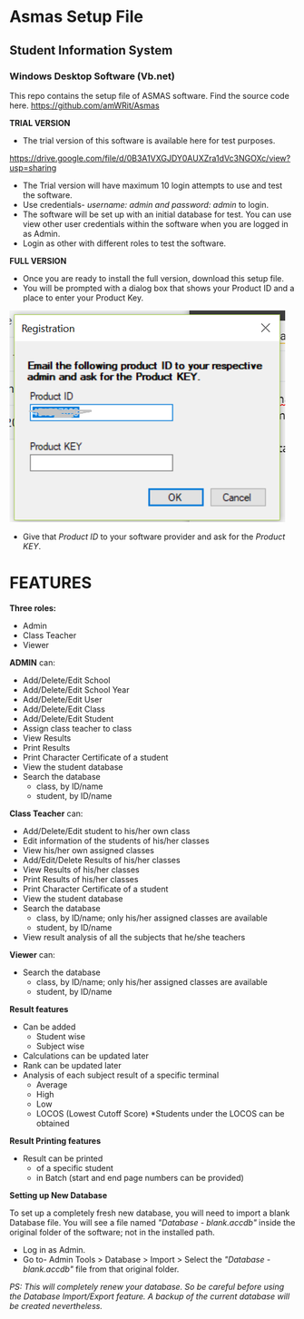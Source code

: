 # __Asmas Setup File__
## Student Information System 
### Windows Desktop Software (Vb.net)

This repo contains the setup file of ASMAS software. Find the source code here. https://github.com/amWRit/Asmas

__TRIAL VERSION__
* The trial version of this software is available here for test purposes.

https://drive.google.com/file/d/0B3A1VXGJDY0AUXZra1dVc3NGOXc/view?usp=sharing 
* The Trial version will have maximum 10 login attempts to use and test the software. 
* Use credentials- _username: admin and password: admin_ to login. 
* The software will be set up with an initial database for test. You can use view other user credentials within the software when you are logged in as Admin. 
* Login as other with different roles to test the software.

__FULL VERSION__

* Once you are ready to install the full version, download this setup file. 
* You will be prompted with a dialog box that shows your Product ID and a place to enter your Product Key. 

![GitHub Logo](https://github.com/amWRit/AsmasSetup/blob/master/key.png)

* Give that _Product ID_ to your software provider and ask for the _Product KEY_.

# __FEATURES__

__Three roles:__ 
* Admin
* Class Teacher
* Viewer

__ADMIN__ can:
* Add/Delete/Edit School
* Add/Delete/Edit School Year
* Add/Delete/Edit User
* Add/Delete/Edit Class
* Add/Delete/Edit Student
* Assign class teacher to class
* View Results
* Print Results
* Print Character Certificate of a student
* View the student database
* Search the database
  * class, by ID/name
  * student, by ID/name
  
__Class Teacher__ can:
* Add/Delete/Edit student to his/her own class
* Edit information of the students of his/her classes
* View his/her own assigned classes
* Add/Edit/Delete Results of his/her classes
* View Results of his/her classes
* Print Results of his/her classes
* Print Character Certificate of a student
* View the student database
* Search the database
  * class, by ID/name; only his/her assigned classes are available
  * student, by ID/name
* View result analysis of all the subjects that he/she teachers

__Viewer__ can:
* Search the database
  * class, by ID/name; only his/her assigned classes are available
  * student, by ID/name

__Result features__ 
* Can be added 
  * Student wise
  * Subject wise
* Calculations can be updated later
* Rank can be updated later
* Analysis of each subject result of a specific terminal
  * Average
  * High
  * Low
  * LOCOS (Lowest Cutoff Score)
    *Students under the LOCOS can be obtained
    
__Result Printing features__
* Result can be printed
  * of a specific student
  * in Batch (start and end page numbers can be provided)
  
__Setting up New Database__

To set up a completely fresh new database, you will need to import a blank Database file. You will see a file named _"Database - blank.accdb"_ inside the original folder of the software; not in the installed path.
* Log in as Admin.
* Go to- Admin Tools > Database > Import > Select the _"Database - blank.accdb"_ file from that original folder.

_PS: This will completely renew your database. So be careful before using the Database Import/Export feature. A backup of the current database will be created nevertheless._
